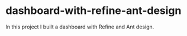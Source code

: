 # dashboard-with-refine-ant-design
In this project I built a dashboard with Refine and Ant design. 
